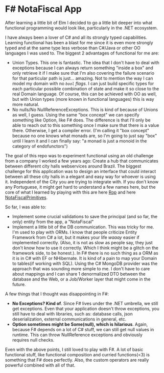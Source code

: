 # F# NotaFiscal App

After learning a little bit of Elm I decided to go a little bit deeper into what functional programming would look like, particularly in the .NET ecosystem.

I have always been a lover of C# and all its strongly typed capabilities. Learning functional has been a blast for me since it is even more strongly typed and at the same type less verbose than C#/Java or other OO languages I was used to. The biggest 2 advantages of functional for me are:

- Union Types. This one is fantastic. The idea that I don't have to deal with exceptions because I can always return something "inside a box" and only retrieve it if I make sure that I'm also covering the failure scenario for that particular path is just... amazing. Not to mention the way I can model my domain with no _`bool` flags_. I can just build specific types for each particular possible combination of state and make it so close to the real Domain language. Of course, this can be achieved with OO as well, but with Union types (more known in functional languages) this is way more natural.
- No nulls/No NullReferenceExceptions. This is kind of because of Unions as well, I guess. Using the same "box concept" we can specify something like Option<T>, like F# does. The difference is that I'll only be able to reach out to this something once I make sure that there is a value there. Otherwise, I get a compiler error. (I'm calling it "box concept" because no one knows what monads are, so I'm going to just say "box" until I learn it and I can finally say: "a monad is just a monoid in the category of endofunctors")

The goal of this repo was to experiment functional using an old challenge from a company I worked a few years ago: Create a hub that communicates between different city halls webservices around Brazil. The biggest challenge for this application was to design an interface that could interact between all these city halls in a elegant and easy way for whoever is using it. Independent of the City you are trying to integrate with. If you don't know any Portuguese, it might get hard to understand a few names here, but the core of what I learned by playing with this are here [Rop](https://github.com/iuribrindeiro/NotaFiscal/blob/master/NotaFiscal.Domain/Rop.fs) and here [NotaFiscalPrimitives](https://github.com/iuribrindeiro/NotaFiscal/blob/master/NotaFiscal.Domain/NotaFiscalPrimitives.fs).

So far, I was able to:

- Implement some crucial validations to save the principal (and so far, the only) entity from the app, a "NotaFiscal"
- Implement a little bit of the DB communication. This was tricky for me. I'm used to play with ORMs. I know that people criticize Entity Framework from C# a lot, but it makes your life _waaay_ easier if implemented correctly. (Also, it is not as slow as people say, they just don't know how to use it correctly. Which I think might be a glitch on the framework side, to be honest.).
  In F# there is no such thing as a ORM as it is in C# with EF or NHibernate. It is kind of a pain to map your Domain to tables(if working with SQL). Using the C# MongoDB provider was the approach that was sounding more simple to me. I don't have to care about mappings and I can share 1 denormalized DTO between the database and the Web, or a Job/Worker layer that might come in the future.

A few things that I thought was disappointing in F#:

- **No Exceptions? Kind of**. Since F# lives under the .NET umbrella, we still get exceptions. Even that your application doesn't throw exceptions, you still have to deal with libraries, such as: database calls, json deserialization, external communications in general, etc.
- **Option<T> sometimes might be Some(null), which is hilarious**. Again, because F# depends on a lot of C# stuff, we can still get null values in runtime. This can throw NullReference exceptions and obviously requires null checks.

Even with the above points, I still loved to play with F#. A lot of basic functional stuff, like functional composition and curried functions(<3) is something that F# does perfectly. Also, the custom operators are really powerful combined with all of that.
